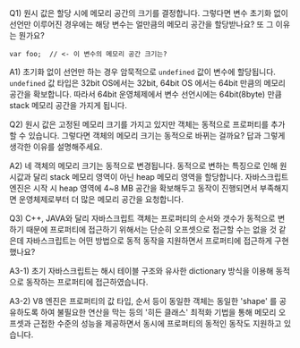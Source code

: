 Q1) 원시 값은 할당 시에 메모리 공간의 크기를 결정합니다. 그렇다면 변수 초기화 없이 선언만 이루어진 경우에는 해당 변수는
얼만큼의 메모리 공간을 할당받나요? 또 그 이유는 뭔가요?
```
var foo;  // <- 이 변수의 메모리 공간 크기는? 
```

A1) 초기화 없이 선언만 하는 경우 암묵적으로 `undefined` 값이 변수에 할당됩니다. 
`undefined` 값 타입은 32bit OS에서는 32bit, 64bit OS 에서는 64bit 만큼의 메모리 공간을 확보합니다.
따라서 64bit 운영체제에서 변수 선언시에는 64bit(8byte) 만큼 stack 메모리 공간을 가지게 됩니다.


Q2) 원시 값은 고정된 메모리 크기를 가지고 있지만 객체는 동적으로 프로퍼티를 추가할 수 있습니다. 
그렇다면 객체의 메모리 크기는 동적으로 바뀌는 걸까요? 답과 그렇게 생각한 이유를 설명해주세요.

A2) 네 객체의 메모리 크기는 동적으로 변경됩니다. 동적으로 변하는 특징으로 인해 원시값과 달리
stack 메모리 영역이 아닌 heap 메모리 영역을 할당합니다. 자바스크립트 엔진은 시작 시 heap 영역에 4~8 MB
공간을 확보해두고 동작이 진행되면서 부족해지면 운영체제로부터 더 많은 메모리 공간을 요청합니다. 


Q3) C++, JAVA와 달리 자바스크립트 객체는 프로퍼티의 순서와 갯수가 동적으로 변하기 때문에
프로퍼티에 접근하기 위해서는 단순히 오프셋으로 접근할 수는 없을 것 같은데 자바스크립트는 
어떤 방법으로 동적 동작을 지원하면서 프로퍼티에 접근하게 구현했나요?

A3-1) 초기 자바스크립트는 해시 테이블 구조와 유사한 dictionary 방식을 이용해 동적으로 동작하는 프로퍼티에 접근하였습니다.

A3-2) V8 엔진은 프로퍼티의 값 타입, 순서 등이 동일한 객체는 동일한 'shape' 를 공유하도록 하여 불필요한 연산을 막는 등의
'히든 클래스' 최적화 기법을 통해 메모리 오프셋과 근접한 수준의 성능을 제공하면서 동시에 프로퍼티의 동적인 동작도 지원하고 있습니다.